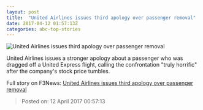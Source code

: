 ```yaml
---
layout: post
title:  "United Airlines issues third apology over passenger removal"
date: 2017-04-12 01:57:13Z
categories: abc-top-stories
---
```


![United Airlines issues third apology over passenger removal](http://www.abc.net.au/news/image/8433216-1x1-700x700.jpg)

United Airlines issues a stronger apology about a passenger who was dragged off a United Express flight, calling the confrontation "truly horrific" after the company's stock price tumbles.


Full story on F3News: [United Airlines issues third apology over passenger removal](http://www.f3nws.com/n/qzvBAF)

> Posted on: 12 April 2017 00:57:13
